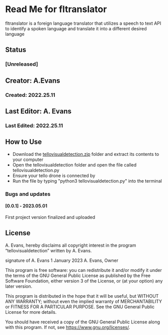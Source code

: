 # Read Me for fltranslator
fltranslator is a foreign language translator that utilizes a speech to text API to identify a spoken language and translate it into a different desired language
## Status
### [Unreleased]
## Creator: A.Evans
### Created: 2022.25.11
## Last Editor: A. Evans
### Last Edited: 2022.25.11

## How to Use
- Download the [tellovisualdetection.zip](github.com/link "tellovisualdetection.zip") folder and extract its contents to your computer
- Open the tellovisualdetection folder and open the file called tellovisualdetection.py
- Ensure your tello drone is connected by 
- Run the file by typing "python3 tellovisualdetection.py" into the terminal

### Bugs and updates
#### [0.0.1] - 2023.05.01 
First project version finalized and uploaded

## License
A. Evans, hereby disclaims all copyright interest in the program “tellovisualdetection” written by A. Evans.

signature of A. Evans 1 January 2023
A. Evans, Owner

This program is free software: you can redistribute it and/or modify it under the terms of the GNU General Public License as published by the Free Software Foundation, either version 3 of the License, or (at your option) any later version.

This program is distributed in the hope that it will be useful, but WITHOUT ANY WARRANTY; without even the implied warranty of MERCHANTABILITY or FITNESS FOR A PARTICULAR PURPOSE. See the GNU General Public License for more details.

You should have received a copy of the GNU General Public License along with this program. If not, see <https://www.gnu.org/licenses/>.

